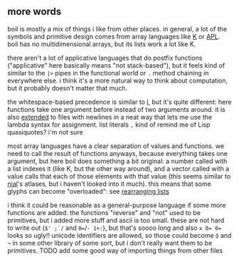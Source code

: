 
## more words

boil is mostly a mix of things i like from other places. in general, a lot of the symbols and primitive design comes from array languages like [K](https://k.miraheze.org/wiki/Main_Page) or [APL](https://aplwiki.com/). boil has no multidimensional arrays, but its lists work a lot like K.

there aren't a lot of applicative languages that do postfix functions ("applicative" here basically means "not stack-based"), but it feels kind of similar to the `|>` pipes in the functional world or `.` method chaining in everywhere else. i think it's a more natural way to think about computation, but it probably doesn't matter that much.

the whitespace-based precedence is similar to [I](https://github.com/mlochbaum/ILanguage), but it's quite different: here functions take one argument before instead of two arguments around. it is also [extended](doc/syntax.md#precedence) to files with newlines in a neat way that lets me use the lambda syntax for assignment. list literals `,` kind of remind me of Lisp quasiquotes? i'm not sure

most array languages have a clear separation of values and functions. we need to call the result of functions anyways, because everything takes one argument, but here boil does something a bit original: a number called with a list indexes it (like K, but the other way around), and a vector called with a value calls that each of those elements with that value (this seems similar to [nial](https://www.nial-array-language.org/)'s atlases, but i haven't looked into it much). this means that some glyphs can become "overloaded": see [rearranging lists](doc/rearranging_lists.md)

i think it could be reasonable as a general-purpose language if some more functions are added. the functions "reverse" and "not" used to be primitives, but i added more stuff and ascii is too small. these are not hard to write out (``$' ;`/`` and `0=`/`- 1+:`), but that's soooo long and also `x 0= 0=` looks so ugly!! unicode identifiers are allowed, so those could become `⌽` and `¬` in some other library of some sort, but i don't really want them to be primitives. TODO add some good way of importing things from other files